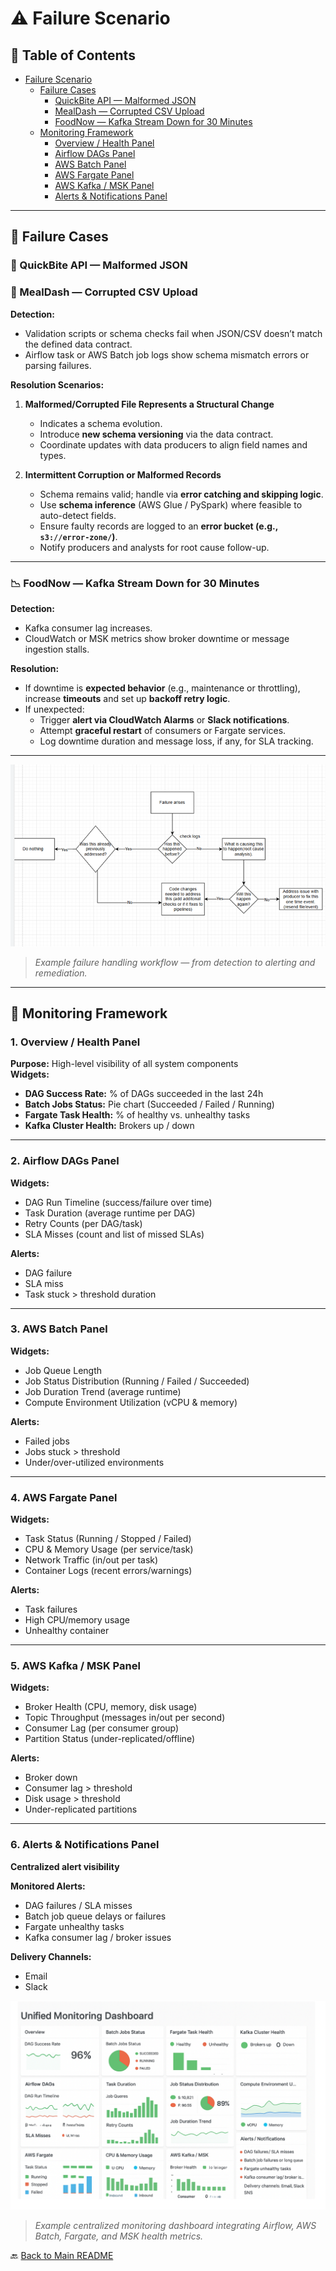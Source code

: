 # ⚠️ Failure Scenario

## 📑 Table of Contents

- [Failure Scenario](#️-failure-scenario)
  - [Failure Cases](#-failure-cases)
    - [QuickBite API — Malformed JSON](#-quickbite-api--malformed-json)
    - [MealDash — Corrupted CSV Upload](#-mealdash--corrupted-csv-upload)
    - [FoodNow — Kafka Stream Down for 30 Minutes](#-foodnow--kafka-stream-down-for-30-minutes)
  - [Monitoring Framework](#-monitoring-framework)
    - [Overview / Health Panel](#1-overview--health-panel)
    - [Airflow DAGs Panel](#2-airflow-dags-panel)
    - [AWS Batch Panel](#3-aws-batch-panel)
    - [AWS Fargate Panel](#4-aws-fargate-panel)
    - [AWS Kafka / MSK Panel](#5-aws-kafka--msk-panel)
    - [Alerts & Notifications Panel](#6-alerts--notifications-panel)

---

## 🚨 Failure Cases

### 🧩 QuickBite API — Malformed JSON

### 🧾 MealDash — Corrupted CSV Upload

**Detection:**

- Validation scripts or schema checks fail when JSON/CSV doesn’t match the defined data contract.
- Airflow task or AWS Batch job logs show schema mismatch errors or parsing failures.

**Resolution Scenarios:**

1. **Malformed/Corrupted File Represents a Structural Change**

   - Indicates a schema evolution.
   - Introduce **new schema versioning** via the data contract.
   - Coordinate updates with data producers to align field names and types.

2. **Intermittent Corruption or Malformed Records**
   - Schema remains valid; handle via **error catching and skipping logic**.
   - Use **schema inference** (AWS Glue / PySpark) where feasible to auto-detect fields.
   - Ensure faulty records are logged to an **error bucket (e.g., `s3://error-zone/`)**.
   - Notify producers and analysts for root cause follow-up.

---

### 📉 FoodNow — Kafka Stream Down for 30 Minutes

**Detection:**

- Kafka consumer lag increases.
- CloudWatch or MSK metrics show broker downtime or message ingestion stalls.

**Resolution:**

- If downtime is **expected behavior** (e.g., maintenance or throttling),  
  increase **timeouts** and set up **backoff retry logic**.
- If unexpected:
  - Trigger **alert via CloudWatch Alarms** or **Slack notifications**.
  - Attempt **graceful restart** of consumers or Fargate services.
  - Log downtime duration and message loss, if any, for SLA tracking.

---

![Failure Workflow](/Diagrams/failure-analysis.png)

> _Example failure handling workflow — from detection to alerting and remediation._

---

## 🧭 Monitoring Framework

### 1. Overview / Health Panel

**Purpose:** High-level visibility of all system components  
**Widgets:**

- **DAG Success Rate:** % of DAGs succeeded in the last 24h
- **Batch Jobs Status:** Pie chart (Succeeded / Failed / Running)
- **Fargate Task Health:** % of healthy vs. unhealthy tasks
- **Kafka Cluster Health:** Brokers up / down

---

### 2. Airflow DAGs Panel

**Widgets:**

- DAG Run Timeline (success/failure over time)
- Task Duration (average runtime per DAG)
- Retry Counts (per DAG/task)
- SLA Misses (count and list of missed SLAs)

**Alerts:**

- DAG failure
- SLA miss
- Task stuck > threshold duration

---

### 3. AWS Batch Panel

**Widgets:**

- Job Queue Length
- Job Status Distribution (Running / Failed / Succeeded)
- Job Duration Trend (average runtime)
- Compute Environment Utilization (vCPU & memory)

**Alerts:**

- Failed jobs
- Jobs stuck > threshold
- Under/over-utilized environments

---

### 4. AWS Fargate Panel

**Widgets:**

- Task Status (Running / Stopped / Failed)
- CPU & Memory Usage (per service/task)
- Network Traffic (in/out per task)
- Container Logs (recent errors/warnings)

**Alerts:**

- Task failures
- High CPU/memory usage
- Unhealthy container

---

### 5. AWS Kafka / MSK Panel

**Widgets:**

- Broker Health (CPU, memory, disk usage)
- Topic Throughput (messages in/out per second)
- Consumer Lag (per consumer group)
- Partition Status (under-replicated/offline)

**Alerts:**

- Broker down
- Consumer lag > threshold
- Disk usage > threshold
- Under-replicated partitions

---

### 6. Alerts & Notifications Panel

**Centralized alert visibility**

**Monitored Alerts:**

- DAG failures / SLA misses
- Batch job queue delays or failures
- Fargate unhealthy tasks
- Kafka consumer lag / broker issues

**Delivery Channels:**

- Email
- Slack

![Monitoring Dashboard](/Diagrams/monitoring.png)

> _Example centralized monitoring dashboard integrating Airflow, AWS Batch, Fargate, and MSK health metrics._

🔙 [Back to Main README](/README.md)
